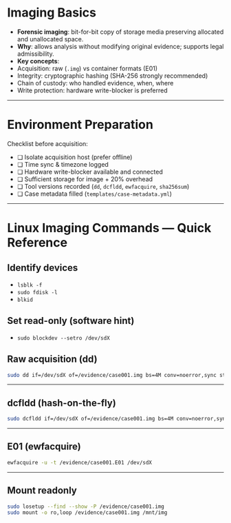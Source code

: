 # Imaging Basics


- **Forensic imaging**: bit-for-bit copy of storage media preserving allocated and unallocated space.
- **Why**: allows analysis without modifying original evidence; supports legal admissibility.
- **Key concepts**:
- Acquisition: raw (`.img`) vs container formats (E01)
- Integrity: cryptographic hashing (SHA-256 strongly recommended)
- Chain of custody: who handled evidence, when, where
- Write protection: hardware write-blocker is preferred

---

# Environment Preparation


Checklist before acquisition:
- ❏ Isolate acquisition host (prefer offline)
- ❏ Time sync & timezone logged
- ❏ Hardware write-blocker available and connected
- ❏ Sufficient storage for image + 20% overhead
- ❏ Tool versions recorded (`dd`, `dcfldd`, `ewfacquire`, `sha256sum`)
- ❏ Case metadata filled (`templates/case-metadata.yml`)

---

# Linux Imaging Commands — Quick Reference


## Identify devices
- `lsblk -f`
- `sudo fdisk -l`
- `blkid`


## Set read-only (software hint)
- `sudo blockdev --setro /dev/sdX`


## Raw acquisition (dd)
```bash
sudo dd if=/dev/sdX of=/evidence/case001.img bs=4M conv=noerror,sync status=progress
```
---

## dcfldd (hash-on-the-fly)
```bash
sudo dcfldd if=/dev/sdX of=/evidence/case001.img bs=4M conv=noerror,sync hash=sha256 hashlog=/evidence/case001.sha256.log
```

---

## E01 (ewfacquire)
```bash
ewfacquire -u -t /evidence/case001.E01 /dev/sdX
```

---

## Mount readonly
```bash
sudo losetup --find --show -P /evidence/case001.img
sudo mount -o ro,loop /evidence/case001.img /mnt/img
```
